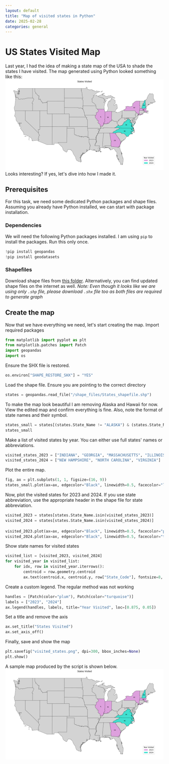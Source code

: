 ```yaml
---
layout: default
title: "Map of visited states in Python"
date: 2025-02-28
categories: general
---
```


# US States Visited Map
Last year, I had the idea of making a state map of the USA to shade the states I have visited. The map generated using Python looked something like this:
![state_visited](https://raw.githubusercontent.com/paudelsam/paudelsam.github.io/main/data/image_blog/state_visited.png)
Looks interesting? If yes, let's dive into how I made it.

## Prerequisites
For this task, we need some dedicated Python packages and shape files. Assuming you already have Python installed, we can start with package installation.

### Dependencies
We will need the following Python packages installed. I am using `pip` to install the packages. Run this only once.

```python
!pip install geopandas
!pip install geodatasets
```
### Shapefiles
Download shape files from <a href="https://github.com/paudelsam/paudelsam.github.io/tree/main/data/shape_files" target="_blank">this folder</a>. Alternatively, you can find updated shape files on the internet as well. *Note: Even though it looks like we are using only `.shp` file, please download `.shx` file too as both files are required to generate graph*

## Create the map
Now that we have everything we need, let's start creating the map. Import required packages

```python
from matplotlib import pyplot as plt
from matplotlib.patches import Patch
import geopandas
import os
```

Ensure the SHX file is restored. 
```python
os.environ["SHAPE_RESTORE_SHX"] = "YES"
```

Load the shape file. Ensure you are pointing to the correct directory
```python
states = geopandas.read_file("/shape_files/States_shapefile.shp")
```

To make the map look beautiful I am removing Alaska and Hawaii for now. View the edited map and confirm everything is fine. Also, note the format of state names and their symbol.
```python
states_small = states[(states.State_Name != "ALASKA") & (states.State_Name != "HAWAII")]
states_small
```

Make a list of visited states by year. You can either use full states' names or abbreviations.
```python
visited_states_2023 = ["INDIANA", "GEORGIA", "MASSACHUSETTS", "ILLINOIS", "NEW YORK"]
visited_states_2024 = ["NEW HAMPSHIRE", "NORTH CAROLINA", "VIRGINIA"]
```

Plot the entire map.
```python
fig, ax = plt.subplots(1, 1, figsize=(16, 9))
states_small.plot(ax=ax, edgecolor="Black", linewidth=0.5, facecolor="lightgray")
```

Now, plot the visited states for 2023 and 2024. If you use state abbreviation, use the appropriate header in the shape file for state abbreviation.
```python
visited_2023 = states[states.State_Name.isin(visited_states_2023)]
visited_2024 = states[states.State_Name.isin(visited_states_2024)]

visited_2023.plot(ax=ax, edgecolor="Black", linewidth=0.5, facecolor="plum", label="Year 2023")
visited_2024.plot(ax=ax, edgecolor="Black", linewidth=0.5, facecolor="turquoise", label="Year 2024")
```

Show state names for visited states
```python
visited_list = [visited_2023, visited_2024]
for visited_year in visited_list:
    for idx, row in visited_year.iterrows():
        centroid = row.geometry.centroid
        ax.text(centroid.x, centroid.y, row["State_Code"], fontsize=8, ha='center', va='center')
```

Create a custom legend. The regular method was not working
```python
handles = [Patch(color="plum"), Patch(color="turquoise")]
labels = ["2023", "2024"]
ax.legend(handles, labels, title="Year Visited", loc=[0.875, 0.05])
```

Set a title and remove the axis
```python
ax.set_title("States Visited")
ax.set_axis_off()
```

Finally, save and show the map
```python
plt.savefig("visited_states.png", dpi=300, bbox_inches=None)
plt.show()
```
A sample map produced by the script is shown below.
![state_visited](https://raw.githubusercontent.com/paudelsam/paudelsam.github.io/main/data/image_blog/state_visited.png)
